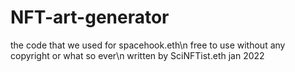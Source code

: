 # NFT-art-generator
the code that we used for spacehook.eth\n
free to use without any copyright or what so ever\n
written by SciNFTist.eth jan 2022
